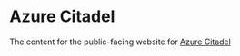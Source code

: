 # Azure Citadel

The content for the public-facing website for [Azure Citadel](https://azurecitadel.com)
